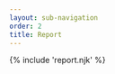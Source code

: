 ```yaml
---
layout: sub-navigation
order: 2
title: Report
---
```


<div id="report-goes-here"></div>
<style>
  :root {
    --foreground-lightness: 0%;
    --foreground-o-25: hsl(0deg 0% var(--foreground-lightness)/25%);
    --foreground-o-10: hsl(0deg 0% var(--foreground-lightness)/10%);
    --chaarts-purple: rgba(29,112,184,0.5);
    --to-radians: 0.01745329251;
    --scale: 1;
    --step: 0.3;
  }
  main .app-prose-scope>h2.govuk-heading-l, main .app-prose-scope>h3.govuk-heading-m {
    display: none;
  }
  #report_radar:hover {
  --chaarts-purple: rgba(29,112,184,0.9);
  }
  .chaarts[class*=radar] span {
  transition: background 1s;
  }

</style>

{% include 'report.njk' %}

<script src="/{{"assets/cmm_report.js" | htmlBaseUrl}}"></script>
<link rel="stylesheet" href="/{{"assets/chaarts.min.css" | htmlBaseUrl}}"/>

